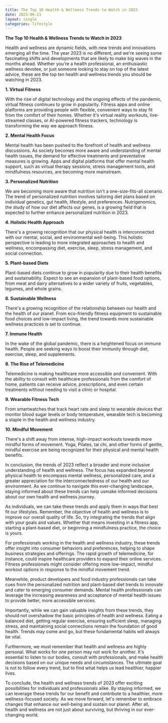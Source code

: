 ```yaml
---
title: The Top 10 Health & Wellness Trends to Watch in 2023
date: 2023-06-21
layout: single
categories: lifestyle
---
```

**The Top 10 Health & Wellness Trends to Watch in 2023**

Health and wellness are dynamic fields, with new trends and innovations emerging all the time. The year 2023 is no different, and we're seeing some fascinating shifts and developments that are likely to make big waves in the months ahead. Whether you're a health professional, an enthusiastic wellness devotee, or just someone looking to stay on top of the latest advice, these are the top ten health and wellness trends you should be watching in 2023.

**1. Virtual Fitness**

With the rise of digital technology and the ongoing effects of the pandemic, virtual fitness continues to grow in popularity. Fitness apps and online platforms are providing people with flexible, convenient ways to stay fit from the comfort of their homes. Whether it's virtual reality workouts, live-streamed classes, or AI-powered fitness trackers, technology is transforming the way we approach fitness.

**2. Mental Health Focus**

Mental health has been pushed to the forefront of health and wellness discussions. As society becomes more aware and understanding of mental health issues, the demand for effective treatments and preventative measures is growing. Apps and digital platforms that offer mental health support, such as virtual therapy sessions, stress management tools, and mindfulness resources, are becoming more mainstream.

**3. Personalized Nutrition**

We are becoming more aware that nutrition isn't a one-size-fits-all scenario. The trend of personalized nutrition involves tailoring diet plans based on individual genetics, gut health, lifestyle, and preferences. Nutrigenomics, the study of how our diet affects our genes, is a growing field that is expected to further enhance personalized nutrition in 2023.

**4. Holistic Health Approach**

There's a growing recognition that our physical health is interconnected with our mental, social, and environmental well-being. This holistic perspective is leading to more integrated approaches to health and wellness, encompassing diet, exercise, sleep, stress management, and social connection.

**5. Plant-based Diets**

Plant-based diets continue to grow in popularity due to their health benefits and sustainability. Expect to see an expansion of plant-based food options, from meat and dairy alternatives to a wider variety of fruits, vegetables, legumes, and whole grains.

**6. Sustainable Wellness**

There's a growing recognition of the relationship between our health and the health of our planet. From eco-friendly fitness equipment to sustainable food choices and low-impact living, the trend towards more sustainable wellness practices is set to continue.

**7. Immune Health**

In the wake of the global pandemic, there is a heightened focus on immune health. People are seeking ways to boost their immunity through diet, exercise, sleep, and supplements.

**8. The Rise of Telemedicine**

Telemedicine is making healthcare more accessible and convenient. With the ability to consult with healthcare professionals from the comfort of home, patients can receive advice, prescriptions, and even certain treatments without needing to visit a clinic or hospital.

**9. Wearable Fitness Tech**

From smartwatches that track heart rate and sleep to wearable devices that monitor blood sugar levels or body temperature, wearable tech is becoming a staple in the health and wellness industry.

**10. Mindful Movement**

There's a shift away from intense, high-impact workouts towards more mindful forms of movement. Yoga, Pilates, tai chi, and other forms of gentle, mindful exercise are being recognized for their physical and mental health benefits.

In conclusion, the trends of 2023 reflect a broader and more inclusive understanding of health and wellness. The focus has expanded beyond physical health to encompass mental wellness, personalized care, and a greater appreciation for the interconnectedness of our health and our environment. As we continue to navigate this ever-changing landscape, staying informed about these trends can help usmake informed decisions about our own health and wellness journey.

As individuals, we can take these trends and apply them in ways that best fit our lifestyles. Remember, the objective of health and wellness is to improve our overall quality of life. So, try integrating the trends that align with your goals and values. Whether that means investing in a fitness app, starting a plant-based diet, or beginning a mindfulness practice, the choice is yours.

For professionals working in the health and wellness industry, these trends offer insight into consumer behaviors and preferences, helping to shape business strategies and offerings. The rapid growth of telemedicine, for instance, could inspire healthcare providers to expand their online services. Fitness professionals might consider offering more low-impact, mindful workout options in response to the mindful movement trend.

Meanwhile, product developers and food industry professionals can take cues from the personalized nutrition and plant-based diet trends to innovate and cater to emerging consumer demands. Mental health professionals can leverage the increasing awareness and acceptance of mental health issues to provide better, more accessible services.

Importantly, while we can gain valuable insights from these trends, they should not overshadow the basic principles of health and wellness. Eating a balanced diet, getting regular exercise, ensuring sufficient sleep, managing stress, and maintaining social connections remain the foundation of good health. Trends may come and go, but these fundamental habits will always be vital.

Furthermore, we must remember that health and wellness are highly personal. What works for one person may not work for another. It's essential to listen to our bodies, consult with professionals, and make health decisions based on our unique needs and circumstances. The ultimate goal is not to follow every trend, but to find what helps us lead healthier, happier lives.

To conclude, the health and wellness trends of 2023 offer exciting possibilities for individuals and professionals alike. By staying informed, we can leverage these trends for our benefit and contribute to a healthier, more wellness-focused society. As we move forward, let's remember to embrace changes that enhance our well-being and sustain our planet. After all, health and wellness are not just about surviving, but thriving in our ever-changing world.
